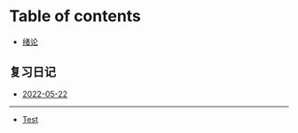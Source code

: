 # Table of contents

* [绪论](README.md)

## 复习日记

* [2022-05-22](fu-xi-ri-ji/2022-05-22.md)

***

* [Test](test.md)
